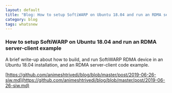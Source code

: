 ```yaml
---
layout: default
title: "Blog: How to setup SoftiWARP on Ubuntu 18.04 and run an RDMA server-client example"
category: blog
tags: whatsnew
---
```

### How to setup SoftiWARP on Ubuntu 18.04 and run an RDMA server-client example
A brief write-up about how to build, and run SoftiWARP RDMA device in an Ubuntu 18.04 installation, 
and an RDMA server-client code example. 

[https://github.com/animeshtrivedi/blog/blob/master/post/2019-06-26-siw.md](https://github.com/animeshtrivedi/blog/blob/master/post/2019-06-26-siw.md)
